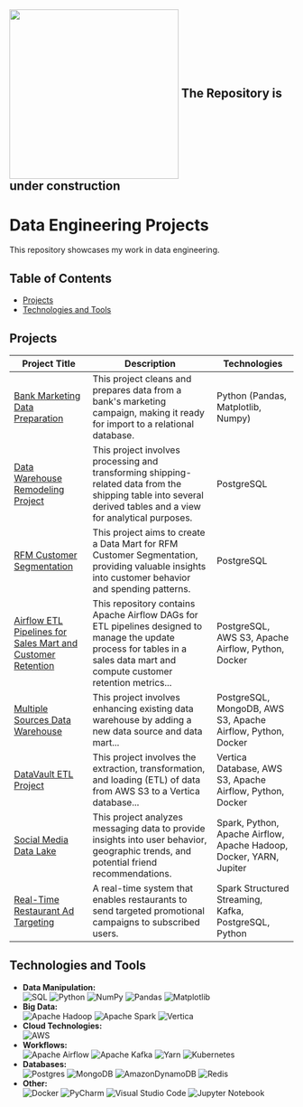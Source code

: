 
## <picture><img align="center" src = "https://camo.githubusercontent.com/b11e7b61bd4e5d72e7203a32b84c726e0ca3a53daac1af266ed17cb1069664f6/68747470733a2f2f692e70696e696d672e636f6d2f6f726967696e616c732f38312f31372f38622f38313137386234376138353938663063383163343739396632636464343035372e676966" width = 300px></picture> The Repository is under construction

# Data Engineering Projects 

This repository showcases my work in data engineering.

## Table of Contents
* [Projects](#projects)
* [Technologies and Tools](#technologies-and-tools)

## Projects

| Project Title | Description | Technologies |
|---|---|---|
| [Bank Marketing Data Preparation](https://github.com/TenebrisX/Data-Engineering-Projects/tree/main/Cleaning%20Bank%20Marketing%20Campaign%20Data) | This project cleans and prepares data from a bank's marketing campaign, making it ready for import to a relational database. |  Python (Pandas, Matplotlib, Numpy) |
| [Data Warehouse Remodeling Project](https://github.com/TenebrisX/Data-Engineering-Projects/tree/main/Data%20Warehouse%20Remodeling) | This project involves processing and transforming shipping-related data from the shipping table into several derived tables and a view for analytical purposes. | PostgreSQL |
| [RFM Customer Segmentation](https://github.com/TenebrisX/Data-Engineering-Projects/tree/main/RFM%20Analysis) | This project aims to create a Data Mart for RFM Customer Segmentation, providing valuable insights into customer behavior and spending patterns. | PostgreSQL |
| [Airflow ETL Pipelines for Sales Mart and Customer Retention](https://github.com/TenebrisX/Data-Engineering-Projects/tree/main/Apache%20Airflow%20ETL%20Remodeling) | This repository contains Apache Airflow DAGs for ETL pipelines designed to manage the update process for tables in a sales data mart and compute customer retention metrics... | PostgreSQL, AWS S3, Apache Airflow, Python, Docker |
| [Multiple Sources Data Warehouse](https://github.com/TenebrisX/Data-Engineering-Projects/tree/main/Multiple%20Sources%20Data%20Warehouse) | This project involves enhancing existing data warehouse by adding a new data source and data mart... | PostgreSQL, MongoDB, AWS S3, Apache Airflow, Python, Docker |
| [DataVault ETL Project](https://github.com/TenebrisX/Data-Engineering-Projects/tree/main/Vertica%20Data%20Warehouse) | This project involves the extraction, transformation, and loading (ETL) of data from AWS S3 to a Vertica database... | Vertica Database, AWS S3, Apache Airflow, Python, Docker | 
| [Social Media Data Lake](https://github.com/TenebrisX/Data-Engineering-Projects/tree/main/Data%20Lake%20Project) | This project analyzes messaging data to provide insights into user behavior, geographic trends, and potential friend recommendations. | Spark, Python, Apache Airflow, Apache Hadoop, Docker, YARN, Jupiter | 
| [Real-Time Restaurant Ad Targeting](https://github.com/TenebrisX/Data-Engineering-Projects/tree/main/Restaurant%20Subscriber%20Streaming%20Service) | A real-time system that enables restaurants to send targeted promotional campaigns to subscribed users. | Spark Structured Streaming, Kafka, PostgreSQL, Python | 


## Technologies and Tools

* **Data Manipulation:**<br>
<img alt='SQL' src='https://img.shields.io/badge/SQL-100000?style=for-the-badge&logo=SQL&logoColor=0F31F4&labelColor=000000&color=FF8A1C'/></a>
![Python](https://img.shields.io/badge/python-3670A0?style=for-the-badge&logo=python&logoColor=ffdd54)
![NumPy](https://img.shields.io/badge/numpy-%23013243.svg?style=for-the-badge&logo=numpy&logoColor=white)
![Pandas](https://img.shields.io/badge/pandas-%23150458.svg?style=for-the-badge&logo=pandas&logoColor=white)
![Matplotlib](https://img.shields.io/badge/Matplotlib-%23ffffff.svg?style=for-the-badge&logo=Matplotlib&logoColor=black)
* **Big Data:**<br>
![Apache Hadoop](https://img.shields.io/badge/Apache%20Hadoop-66CCFF?style=for-the-badge&logo=apachehadoop&logoColor=black)
![Apache Spark](https://img.shields.io/badge/Apache%20Spark-FDEE21?style=flat-square&logo=apachespark&logoColor=black)
<img alt='Vertica' src='https://img.shields.io/badge/Vertica-100000?style=for-the-badge&logo=Vertica&logoColor=0F31F4&labelColor=00B3FF&color=00AAFF'/></a>
* **Cloud Technologies:**<br>
![AWS](https://img.shields.io/badge/Amazon_AWS-FF9900?style=for-the-badge&logo=amazonaws&logoColor=white)
* **Workflows:**<br>
![Apache Airflow](https://img.shields.io/badge/Apache%20Airflow-017CEE?style=for-the-badge&logo=Apache%20Airflow&logoColor=white)
![Apache Kafka](https://img.shields.io/badge/Apache%20Kafka-000?style=for-the-badge&logo=apachekafka)
![Yarn](https://img.shields.io/badge/yarn-%232C8EBB.svg?style=for-the-badge&logo=yarn&logoColor=white)
![Kubernetes](https://img.shields.io/badge/kubernetes-%23326ce5.svg?style=for-the-badge&logo=kubernetes&logoColor=white)
* **Databases:**<br>
![Postgres](https://img.shields.io/badge/postgres-%23316192.svg?style=for-the-badge&logo=postgresql&logoColor=white)
![MongoDB](https://img.shields.io/badge/MongoDB-%234ea94b.svg?style=for-the-badge&logo=mongodb&logoColor=white)
![AmazonDynamoDB](https://img.shields.io/badge/Amazon%20DynamoDB-4053D6?style=for-the-badge&logo=Amazon%20DynamoDB&logoColor=white)
![Redis](https://img.shields.io/badge/redis-%23DD0031.svg?style=for-the-badge&logo=redis&logoColor=white)
* **Other:**<br>
![Docker](https://img.shields.io/badge/docker-%230db7ed.svg?style=for-the-badge&logo=docker&logoColor=white)
![PyCharm](https://img.shields.io/badge/pycharm-143?style=for-the-badge&logo=pycharm&logoColor=black&color=black&labelColor=green)
![Visual Studio Code](https://img.shields.io/badge/Visual%20Studio%20Code-0078d7.svg?style=for-the-badge&logo=visual-studio-code&logoColor=white)
![Jupyter Notebook](https://img.shields.io/badge/jupyter-%23FA0F00.svg?style=for-the-badge&logo=jupyter&logoColor=white)














